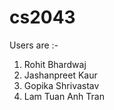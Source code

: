 # cs2043

Users are :-
  1) Rohit Bhardwaj
  2) Jashanpreet Kaur
  3) Gopika Shrivastav
  4) Lam Tuan Anh Tran
